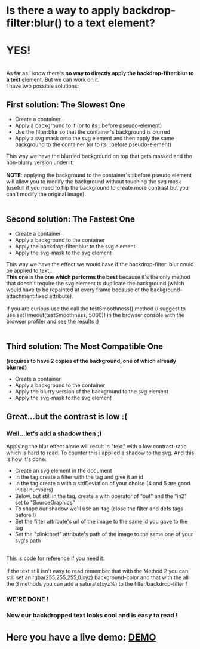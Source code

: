 <h1>Is there a way to apply backdrop-filter:blur() to a text element?</h1>
<h1>YES!</h1><br>
As far as i know there's <strong>no way to directly apply the backdrop-filter:blur to a text</strong> element. But we can work on it.<br> 
I have two possible solutions: <br>
<strong><h2>First solution: The Slowest One</h2></strong>
<ul>
  <li>Create a container</li>
  <li>Apply a background to it (or to its ::before pseudo-element)</li>
  <li>Use the filter:blur so that the container's background is blurred</li>
  <li>Apply a svg mask onto the svg element and then apply the same background to the container (or to its ::before pseudo-element)</li>
</ul>
This way we have the blurried background on top that gets masked and the non-blurry version under it.<br><br>
<strong>NOTE:</strong> applying the background to the container's ::before pseudo element will allow you to modify the background  without touching the svg mask (usefull if you need to flip the background to create more contrast but you can't modify the original image).<br><br>
<strong><h2>Second solution: The Fastest One</h2></strong>
<ul>
  <li>Create a container</li>
  <li>Apply a background to the container</li>
  <li>Apply the backdrop-filter:blur to the svg element</li>
  <li>Apply the svg-mask to the svg element</li>
</ul>
This way we have the effect we would have if the backdrop-filter: blur could be applied to text.<br>
<strong>This one is the one which performs the best</strong> because it's the only method that doesn't require the svg element to duplicate the background (which would have to be repainted at every frame because of the background-attachment:fixed attribute).<br><br>
If you are curious use the call the testSmoothness() method (i suggest to use setTimeout(testSmoothness, 5000)) in the browser console with the browser profiler and see the results ;)<br><br>

<strong><h2>Third solution: The Most Compatible One</h2></strong><strong>(requires to have 2 copies of the background, one of which already blurred)</strong>
<ul>
  <li>Create a container</li>
  <li>Apply a background to the container</li>
  <li>Apply the blurry version of the background to the svg element</li>
  <li>Apply the svg-mask to the svg element</li>
</ul>
<h2>Great...but the contrast is low :(</h2>
<h3>Well...let's add a shadow then ;)</h3>
Applying the blur effect alone will result in "text" with a low contrast-ratio which is hard to read. To counter this i applied a shadow to the svg.
And this is how it's done:
<ul>
  <li>Create an svg element in the document</li>
  <li>In the <defs> tag create a filter with the <filter> tag and give it an id</li>
  <li>In the <filter> tag create a <feGaussianBlur> with a stdDeviation of your choise (4 and 5 are good initial numbers)</li>
  <li>Below, but still in the <filter> tag, create a <feComposite> with operator of "out" and the "in2" set to "SourceGraphics"</li>
  <li>To shape our shadow we'll use an <image> tag (close the filter and defs tags before !)</li>
  <li>Set the filter attribute's url of the image to the same id you gave to the <filter> tag</li>
  <li>Set the "xlink:href" attribute's path of the image to the same one of your svg's path</li>
</ul>
 <br>
This is code for reference if you need it:<br>
  <!--<svg>
    <defs>
      <filter id = "trans-shadow">
      <feGaussianBlur stdDeviation = "5"/>
      <feComposite operator = "out" in2 = "SourceGraphic"/>
      </filter>
    </defs>
    <image filter = "url(#trans-shadow)" x = "0" y = "0" width = "100%" height = "100%" xlink:href = "./SVG.svg" />
  </svg>-->
<br>
</strong>If the text still isn't easy to read</strong> remember that with the Method 2 you can still set an rgba(255,255,255,0.xyz) background-color and that with the all the 3 methods you can add a saturate(xyz%) to the filter/backdrop-filter !<br>
<h3>WE'RE DONE !</h3>
<h3>Now our backdropped text looks cool and is easy to read !<h3>
<strong><h2>Here you have a live demo: </strong><a href = "https://cristiandavideconte.github.io/applyBackdropFilterBlurToText"/>DEMO</a></h2>
